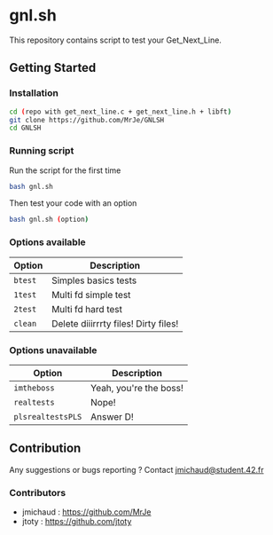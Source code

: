 # gnl.sh
This repository contains script to test your Get_Next_Line.

## Getting Started

### Installation

```bash
cd (repo with get_next_line.c + get_next_line.h + libft)
git clone https://github.com/MrJe/GNLSH
cd GNLSH
```

### Running script

Run the script for the first time
```bash
bash gnl.sh
```
Then test your code with an option
```bash
bash gnl.sh (option)
```

### Options available
| Option | Description |
| --- | --- |
| `btest` | Simples basics tests |
| `1test` | Multi fd simple test |
| `2test` | Multi fd hard test |
| `clean` | Delete diiirrrty files! Dirty files! |

### Options unavailable
| Option | Description |
| --- | --- |
| `imtheboss` | Yeah, you're the boss! |
| `realtests` | Nope! |
| `plsrealtestsPLS` | Answer D! |

## Contribution

Any suggestions or bugs reporting ?
Contact jmichaud@student.42.fr

### Contributors
- jmichaud : https://github.com/MrJe
- jtoty : https://github.com/jtoty
